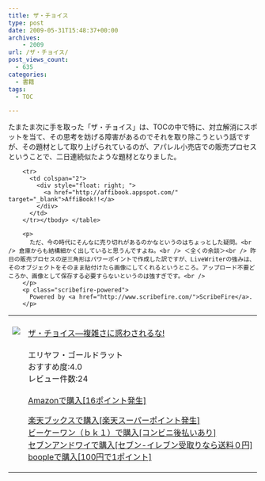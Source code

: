 ```yaml
---
title: ザ・チョイス
type: post
date: 2009-05-31T15:48:37+00:00
archives:
    - 2009
url: /ザ・チョイス/
post_views_count:
  - 635
categories:
  - 書籍
tags:
  - TOC

---
```

たまたま次に手を取った「ザ・チョイス」は、TOCの中で特に、対立解消にスポットを当て、その思考を妨げる障害があるのでそれを取り除こうという話ですが、その題材として取り上げられているのが、アパレル小売店での販売プロセスということで、二日連続似たような題材となりました。

<table>
  <tr>
    <td style="vertical-align:top;">
      <a href="http://www.amazon.co.jp/%E3%82%B6%E3%83%BB%E3%83%81%E3%83%A7%E3%82%A4%E3%82%B9%E2%80%95%E8%A4%87%E9%9B%91%E3%81%95%E3%81%AB%E6%83%91%E3%82%8F%E3%81%95%E3%82%8C%E3%82%8B%E3%81%AA-%E3%82%A8%E3%83%AA%E3%83%A4%E3%83%95%E3%83%BB%E3%82%B4%E3%83%BC%E3%83%AB%E3%83%89%E3%83%A9%E3%83%83%E3%83%88/dp/4478006652%3FSubscriptionId%3D1JWQWN8E4Z5TR27962G2%26tag%3Dgaeaffibook-22%26linkCode%3Dxm2%26camp%3D2025%26creative%3D165953%26creativeASIN%3D4478006652" target="_blank"><br /> <img src="https://i2.wp.com/ecx.images-amazon.com/images/I/51yJ-I8LWpL._SL160_.jpg" style="border-style:none;" data-recalc-dims="1" /><br /> </a>
    </td>
    <td style="vertical-align:top;">
      <a href="http://www.amazon.co.jp/%E3%82%B6%E3%83%BB%E3%83%81%E3%83%A7%E3%82%A4%E3%82%B9%E2%80%95%E8%A4%87%E9%9B%91%E3%81%95%E3%81%AB%E6%83%91%E3%82%8F%E3%81%95%E3%82%8C%E3%82%8B%E3%81%AA-%E3%82%A8%E3%83%AA%E3%83%A4%E3%83%95%E3%83%BB%E3%82%B4%E3%83%BC%E3%83%AB%E3%83%89%E3%83%A9%E3%83%83%E3%83%88/dp/4478006652%3FSubscriptionId%3D1JWQWN8E4Z5TR27962G2%26tag%3Dgaeaffibook-22%26linkCode%3Dxm2%26camp%3D2025%26creative%3D165953%26creativeASIN%3D4478006652" target="_blank"><br /> ザ・チョイス―複雑さに惑わされるな!<br /> </a><br /> エリヤフ・ゴールドラット<br /> おすすめ度:4.0<br /> レビュー件数:24<br /> <a href="http://www.amazon.co.jp/%E3%82%B6%E3%83%BB%E3%83%81%E3%83%A7%E3%82%A4%E3%82%B9%E2%80%95%E8%A4%87%E9%9B%91%E3%81%95%E3%81%AB%E6%83%91%E3%82%8F%E3%81%95%E3%82%8C%E3%82%8B%E3%81%AA-%E3%82%A8%E3%83%AA%E3%83%A4%E3%83%95%E3%83%BB%E3%82%B4%E3%83%BC%E3%83%AB%E3%83%89%E3%83%A9%E3%83%83%E3%83%88/dp/4478006652%3FSubscriptionId%3D1JWQWN8E4Z5TR27962G2%26tag%3Dgaeaffibook-22%26linkCode%3Dxm2%26camp%3D2025%26creative%3D165953%26creativeASIN%3D4478006652" target="_blank"><br /> Amazonで購入[16ポイント発生]<br /> </a></p>
      <p>
        <a href="http://px.a8.net/svt/ejp?a8mat=1HPMBD+EAZZ1U+5WS+C1DUQ&a8ejpredirect=http%3A%2F%2Fsearch.books.rakuten.co.jp%2Fbksearch%2Fdt%3Fg%3D001%26bisbn%3D4478006652" target="_blank">楽天ブックスで購入[楽天スーパーポイント発生]</a><br /> <img border="0" width="1" height="1" src="https://i2.wp.com/www12.a8.net/0.gif?resize=1%2C1" alt="" data-recalc-dims="1" /><br /> <a href="http://px.a8.net/svt/ejp?a8mat=1HRMFS+EEKKOI+10UY+HUKPU&a8ejpredirect=http%3A%2F%2Fwww.bk1.jp%2FkeywordSearchResult%2F%3Fkeyword%3D4478006652%26storeCd%3D1%26searchFlg%3D9%26x%3D43%26y%3D11%26partnerid%3D02a801" target="_blank">ビーケーワン（ｂｋ１）で購入[コンビニ後払いあり]</a><br /> <img border="0" width="1" height="1" src="https://i2.wp.com/www12.a8.net/0.gif?resize=1%2C1" alt="" data-recalc-dims="1" /><br /> <a href="http://click.linksynergy.com/fs-bin/statform?id=aR0TIOX*qAA&offerid=137560&bnid=1490&subid=&subid=0&kword_in=4478006652&oop=on" target="_blank">セブンアンドワイで購入[セブン-イレブン受取りなら送料０円]</a><img width="1" height="1" border="0" src="http://ad.linksynergy.com/fs-bin/show?id=aR0TIOX*qAA&bids=137560&type=5&subid=0" /><br /> <a href="http://click.linksynergy.com/fs-bin/statform?id=aR0TIOX*qAA&offerid=33310&bnid=2&subid=0&ifc=4&ifr=9784478006658" target="_blank">boopleで購入[100円で1ポイント]</a></td> </tr> 
        
        <tr>
          <td colspan="2">
            <div style="float: right; ">
              <a href="http://affibook.appspot.com/" target="_blank">AffiBook!!</a>
            </div>
          </td>
        </tr></tbody> </table> 
        
        <p>
          ただ、今の時代にそんなに売り切れがあるのかなというのはちょっとした疑問。<br /> 倉庫からも結構細かく出していると思うんですよね。<br /> ＜全くの余談＞<br /> 昨日の販売プロセスの逆三角形はパワーポイントで作成した訳ですが、LiveWriterの強みは、そのオブジェクトをそのまま貼付けたら画像にしてくれるというところ。アップロード不要どころか、画像として保存する必要すらないというのは強すぎです。<br />
        </p>
        <p class="scribefire-powered">
          Powered by <a href="http://www.scribefire.com/">ScribeFire</a>.
        </p>